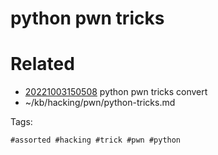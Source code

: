 # python pwn tricks

# Related

- [20221003150508](/zet/20221003150508/README.md) python pwn tricks convert
- ~/kb/hacking/pwn/python-tricks.md

Tags:

    #assorted #hacking #trick #pwn #python

